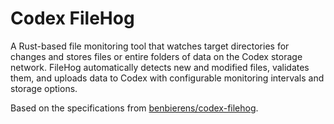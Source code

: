 # Codex FileHog

A Rust-based file monitoring tool that watches target directories for changes and stores files or entire folders of data on the Codex storage network. FileHog automatically detects new and modified files, validates them, and uploads data to Codex with configurable monitoring intervals and storage options.

Based on the specifications from [benbierens/codex-filehog](https://github.com/benbierens/codex-filehog).